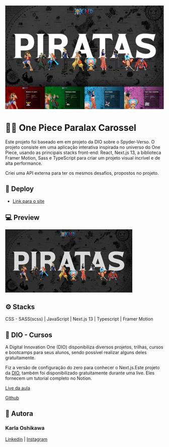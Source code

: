 ![Demonstracao do projeto sobre One Piece](public/images/One-Piece-Next-Github.png)


# 🏴‍☠️ One Piece Paralax Carossel

Este projeto foi baseado em em projeto da DIO sobre o Spyder-Verso. O projeto consiste em uma aplicação interativa inspirada no universo do One Piece, usando as principais stacks front-end: React, Next.js 13, a biblioteca Framer Motion, Sass e TypeScript para criar um projeto visual incrível e de alta performance.

Criei uma API externa para ter os mesmos desafios, propostos no projeto.

## 🔗 Deploy

- [Link para o site](https://one-piece-next-carossel.vercel.app/)

## 💻 Preview

![gif com overview do site](public/images/One-Piece-Demo.gif)

## ⚙️ Stacks

 CSS - SASS(scss) | JavaScript | Next.js 13 | Typescript | Framer Motion

 ## 📁 DIO - Cursos

A Digital Innovation One (DIO) disponibiliza diversos projetos, trilhas, cursos e bootcamps para seus alunos, sendo possível realizar alguns deles gratuitamente. 

Fiz a versão de configuração do zero para conhecer o Next.js.Este projeto da [DIO](https://web.dio.me/lab/criando-um-carrossel-parallax-do-aranhaverso-com-react-nextjs-13-e-framer-motion/learning/b759ceb8-2fe3-4b14-b5bb-40416d831263), também foi disponibilizado gratuitamente durante uma live. Eles fornecem um tutorial completo no Notion.

[Live da aula](https://www.youtube.com/watch?v=d5HVw12uOpk)

[Github](https://github.com/micheleambrosio/dio-spiderverse)

## 💌 Autora

### Karla Oshikawa

[Linkedin](https://www.linkedin.com/in/karlaoshikawa/) | [Instagram](https://www.instagram.com/karla.oshikawa/)


